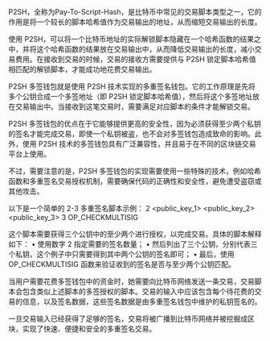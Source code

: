 P2SH，全称为Pay-To-Script-Hash，是比特币中常见的交易脚本类型之一，它的作用是将一个较长的脚本哈希值作为交易输出的地址，从而缩短交易输出的长度。

使用 P2SH，可以将一个比特币地址的实际解锁脚本隐藏在一个哈希函数的结果之中，并将这个哈希函数的结果放在交易输出中，从而降低交易输出的长度，减小交易费用。在接收到交易的时候，交易的接收方需要提供与 P2SH 锁定脚本哈希值相匹配的解锁脚本，才能成功地花费交易输出。

P2SH 多签钱包就是使用 P2SH 技术实现的多重签名钱包。它的工作原理是先将多个公钥合成一个多签地址（即 P2SH 锁定脚本哈希值），然后将这个多签地址放在交易输出中。当接收到这笔交易时，需要满足对应脚本的条件才能解锁交易。

P2SH 多签钱包的优点在于它能够提供更高的安全性，因为必须获得至少两个私钥的签名才能完成交易，即使一个私钥被盗，也不会对多签钱包造成致命的影响。此外，使用 P2SH 技术的多签钱包具有广泛兼容性，并且易于在不同的区块链交易平台上使用。

不过，需要注意的是，P2SH 多签钱包的实现需要使用一些特殊的技术，例如哈希函数和多重签名交易授权机制，需要确保代码的正确性和安全性，避免遭受盗窃或其他攻击。

以下是一个简单的 2-3 多重签名脚本示例：
2 <public_key_1> <public_key_2> <public_key_3> 3 OP_CHECKMULTISIG

这个脚本需要获得三个公钥中的至少两个进行授权，以完成交易。具体的脚本解释如下：
• 使用数字 2 指定需要的签名数量；
• 然后列出了三个公钥，分别代表三个私钥，这个例子中只需要得到其中两个公钥的签名即可；
• 最后，使用 OP_CHECKMULTISIG 函数来验证收到的签名是否与至少两个公钥匹配。

当用户需要花费多签钱包中的资金时，她需要向比特币网络发送一条交易，交易脚本会包含类似上述脚本的多签授权的脚本。交易的输入中应该包含每个待花费的交易的信息，以及签名数据，这些签名数据是由多重签名钱包中维护的私钥签名的。

一旦交易输入已经获得了足够的签名，交易将被广播到比特币网络并被挖掘成区块，实现了快速、便捷和安全的多重签名交易。
